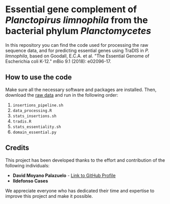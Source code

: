 # Essential gene complement of *Planctopirus limnophila* from the bacterial phylum *Planctomycetes* 


In this repository you can find the code used for processing the raw sequence data, and for predicting essential genes using TraDIS in *P. limnophila*, based on Goodall, E.C.A. et al. "The Essential Genome of Escherichia coli K-12." mBio 9.1 (2018): e02096-17.

## How to use the code
Make sure all the necessary software and packages are installed. 
Then, download the [raw data](https://doi.org/10.6084/m9.figshare.24249346) and run in the following order: 
1. ```insertions_pipeline.sh```
2. ```data_processing.R```
3. ```stats_insertions.sh```
4. ```tradis.R```
5. ```stats_essentiality.sh```
6. ```domain_essential.py```

## Credits

This project has been developed thanks to the effort and contribution of the following individuals:

- **David Moyano Palazuelo** - [Link to GitHub Profile](https://github.com/dmoypal)
- **Ildefonso Cases**

We appreciate everyone who has dedicated their time and expertise to improve this project and make it possible.
